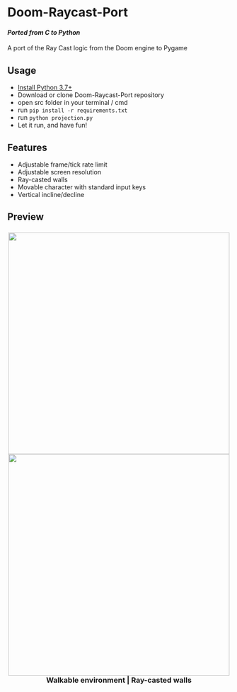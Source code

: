 # Doom-Raycast-Port
*<h4>Ported from C to Python</h4>*
A port of the Ray Cast logic from the Doom engine to Pygame

## Usage

- [Install Python 3.7+](https://www.python.org/downloads/)
- Download or clone Doom-Raycast-Port repository 
- open src folder in your terminal / cmd
- run `pip install -r requirements.txt`
- run `python projection.py`
- Let it run, and have fun!

## Features

- Adjustable frame/tick rate limit
- Adjustable screen resolution
- Ray-casted walls
- Movable character with standard input keys
- Vertical incline/decline

## Preview

<h3 align="center">
  <img src="https://imgur.com/JB2nuhn.png alt="preview1" style="height: 500px""></img>
  <br>
  <img src="https://imgur.com/gVL2e09.png alt="preview2" style="height: 500px""></img>
  <br>
  Walkable environment | Ray-casted walls
</h3>
